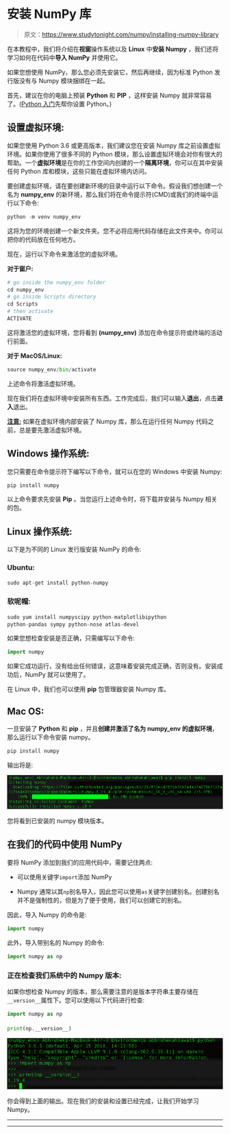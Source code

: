 # 安装 NumPy 库

> 原文：<https://www.studytonight.com/numpy/installing-numpy-library>

在本教程中，我们将介绍在**视窗**操作系统以及 **Linux** 中**安装 Numpy** ，我们还将学习如何在代码中**导入 NumPy** 并使用它。

如果您想使用 NumPy，那么您必须先安装它，然后再继续，因为标准 Python 发行版没有与 Numpy 模块捆绑在一起。

首先，建议在你的电脑上预装 **Python** 和 **PIP** ，这样安装 Numpy 就非常容易了。([Python 入门](https://www.studytonight.com/python/getting-started-with-python)先帮你设置 Python。)

## 设置虚拟环境:

如果您使用 Python 3.6 或更高版本，我们建议您在安装 Numpy 库之前设置虚拟环境。如果你使用了很多不同的 Python 模块，那么设置虚拟环境会对你有很大的帮助。一个**虚拟环境**是在你的工作空间内创建的一个**隔离环境**，你可以在其中安装任何 Python 库和模块，这些只能在虚拟环境内访问。

要创建虚拟环境，请在要创建新环境的目录中运行以下命令。假设我们想创建一个名为 **numpy_env** 的新环境，那么我们将在命令提示符(CMD)或我们的终端中运行以下命令:

```py
python -m venv numpy_env
```

这将为您的环境创建一个新文件夹。您不必将应用代码存储在此文件夹中。你可以把你的代码放在任何地方。

现在，运行以下命令来激活您的虚拟环境。

**对于窗户:**

```py
# go inside the numpy_env folder
cd numpy_env
# go inside Scripts directory
cd Scripts
# then activate
ACTIVATE
```

这将激活您的虚拟环境，您将看到 **(numpy_env)** 添加在命令提示符或终端的活动行前面。

**对于 MacOS/Linux:**

```py
source numpy_env/bin/activate
```

上述命令将激活虚拟环境。

现在我们将在虚拟环境中安装所有东西。工作完成后，我们可以输入**退出**，点击**进入**退出。

<u>**注意:**</u> 如果在虚拟环境内部安装了 Numpy 库，那么在运行任何 Numpy 代码之前，总是要先激活虚拟环境。

## Windows 操作系统:

您只需要在命令提示符下编写以下命令，就可以在您的 Windows 中安装 Numpy:

```py
pip install numpy
```

以上命令要求先安装 **Pip** 。当您运行上述命令时，将下载并安装与 Numpy 相关的包。

## Linux 操作系统:

以下是为不同的 Linux 发行版安装 NumPy 的命令:

### Ubuntu:

```py
sudo apt-get install python-numpy
```

### 软呢帽:

```py
sudo yum install numpyscipy python-matplotlibipython 
python-pandas sympy python-nose atlas-devel
```

如果您想检查安装是否正确，只需编写以下命令:

```py
import numpy
```

如果它成功运行，没有给出任何错误，这意味着安装完成正确，否则没有。安装成功后，NumPy 就可以使用了。

在 Linux 中，我们也可以使用 **pip** 包管理器安装 Numpy 库。

## Mac OS:

一旦安装了 **Python** 和 **pip** ，并且**创建并激活了名为 **numpy_env** 的虚拟环境**，那么运行以下命令安装 numpy。

```py
pip install numpy
```

输出将是:

![Install Numpy in Macos](img/e243275f2e89a0e03eb45c77793de845.png)

您将看到已安装的 numpy 模块版本。

## 在我们的代码中使用 NumPy

要将 NumPy 添加到我们的应用代码中，需要记住两点:

*   可以使用关键字`import`添加 NumPy

*   Numpy 通常以其`np`别名导入，因此您可以使用`as`关键字创建别名。创建别名并不是强制性的，但是为了便于使用，我们可以创建它的别名。

因此，导入 Numpy 的命令是:

```py
import numpy
```

此外，导入带别名的 Numpy 的命令:

```py
import numpy as np
```

### 正在检查我们系统中的 Numpy 版本:

如果你想检查 Numpy 的版本，那么需要注意的是版本字符串主要存储在`__version__`属性下。您可以使用以下代码进行检查:

```py
import numpy as np

print(np.__version__)
```

![check Numpy version](img/a5dd1f0bbfec2f7e11a6c6fdb67fec92.png)

你会得到上面的输出。现在我们的安装和设置已经完成，让我们开始学习 Numpy。

* * *

* * *